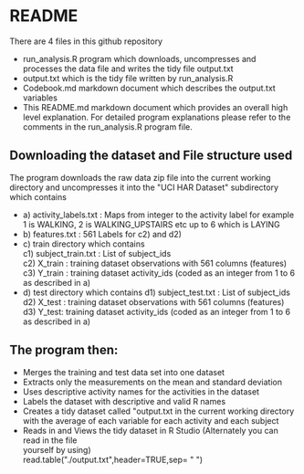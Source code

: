 # README
There are 4 files in this github repository
- run_analysis.R program which downloads, uncompresses and processes the data file and writes the tidy file output.txt
- output.txt which is the tidy file written by run_analysis.R
- Codebook.md markdown document which describes the output.txt variables
- This README.md markdown document which provides an overall high level explanation. For detailed program explanations
please refer to the comments in the run_analysis.R program file.

## Downloading the dataset and File structure used
The program downloads the raw data zip file into the current working directory and uncompresses it into the "UCI HAR Dataset" subdirectory which contains
- a) activity_labels.txt : Maps from integer to the activity label for example 1 is WALKING, 2 is WALKING_UPSTAIRS etc up to 6 which is LAYING
- b) features.txt : 561 Labels for c2) and d2)
- c) train directory which contains  
			c1) subject_train.txt : List of subject_ids  
			c2) X_train : training dataset observations with 561 columns (features)  
			c3) Y_train : training dataset activity_ids (coded as an integer from 1 to 6 as described in a)
- d) test directory which contains
			d1) subject_test.txt : List of subject_ids  
			d2) X_test : training dataset observations with 561 columns (features)  
			d3) Y_test: training dataset activity_ids (coded as an integer from 1 to 6 as described in a)

## The program then:
- Merges the training and test data set into one dataset
- Extracts only the measurements on the mean and standard deviation
- Uses descriptive activity names for the activities in the dataset
- Labels the dataset with descriptive and valid R names
- Creates a tidy dataset called "output.txt in the current working directory with the average of each variable for each activity and each subject
- Reads in and Views the tidy dataset in R Studio (Alternately you can read in the file  
yourself by using)    
read.table("./output.txt",header=TRUE,sep= " ")  